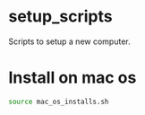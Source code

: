 # setup_scripts
Scripts to setup a new computer.


# Install on mac os

```zsh
source mac_os_installs.sh
```

